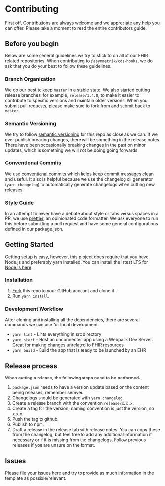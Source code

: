 # Contributing

First off, Contributions are always welcome and we appreciate any help you can offer. Please take a moment to read the entire contributors guide.

## Before you begin

Below are some general guidelines we try to stick to on all of our FHIR related repositories. When contributing to `@asymmetrik/cds-hooks`, we do ask that you do your best to follow these guidelines.

### Branch Organization

We do our best to keep `master` in a stable state. We also started cutting release branches, for example, `release/1.4.0`, to make it easier to contribute to specific versions and maintain older versions. When you submit pull requests, please make sure to fork from and submit back to `master`.

### Semantic Versioning

We try to follow [semantic versioning](https://semver.org/) for this repo as close as we can. If we ever publish breaking changes, there will be something in the release notes. There have been occasionally breaking changes in the past on minor updates, which is something we will not be doing going forwards.

### Conventional Commits

We use [conventional commits](https://www.conventionalcommits.org/en/v1.0.0-beta.3/) which helps keep commit messages clean and useful. It also is helpful because we use the changelog cli generator (`yarn changelog`) to automatically generate changelogs when cutting new releases.

### Style Guide

In an attempt to never have a debate about style or tabs versus spaces in a PR, we use [prettier](https://prettier.io/), an opinionated code formatter. We ask everyone to run this before submitting a pull request and have some general configurations defined in our package.json.

## Getting Started

Getting setup is easy, however, this project does require that you have Node.js and preferably yarn installed. You can install the latest LTS for [Node.js here](https://nodejs.org/en/).

### Installation

1. [Fork](https://help.github.com/articles/fork-a-repo/) this repo to your GitHub account and clone it.
2. Run `yarn install`.

### Development Workflow

After cloning and installing all the dependencies, there are several commands we can use for local development.

- `yarn lint` - Lints everything in src directory
- `yarn start` - Host an unconnected app using a Webpack Dev Server. Great for making changes unrelated to FHIR resources
- `yarn build` - Build the app that is ready to be launched by an EHR

## Release process

When cutting a release, the following steps need to be performed.

1. `package.json` needs to have a version update based on the content being released, remember semver.
2. Changelogs should be generated with `yarn changelog`.
3. Create a release branch with the convention `release/x.x.x`.
4. Create a tag for the version; naming convention is just the version, so x.x.x.
5. Push the tag to github.
6. Publish to npm.
7. Draft a release in the release tab with release notes. You can copy these from the changelog, but feel free to add any additional information if necessary or if it is missing from the changelogs. Follow previous releases if you are unsure on the format.

## Issues

Please file your issues [here](https://github.com/Asymmetrik/node-cds-hooks/issues)
and try to provide as much information in the template as possible/relevant.
